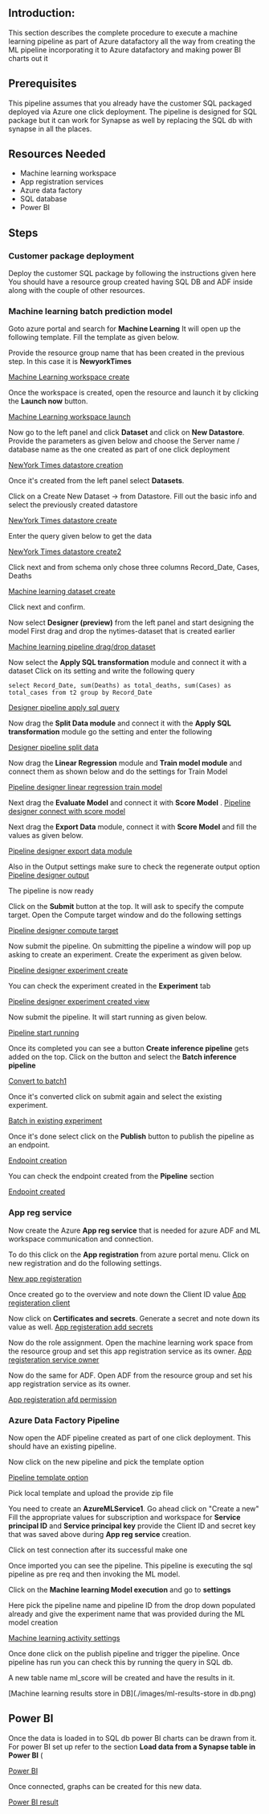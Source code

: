 ## Introduction:

This section describes the complete procedure to execute a machine learning pipeline as part of Azure datafactory all the way from creating the ML pipeline incorporating it to Azure datafactory and making power BI charts out it 

## Prerequisites

This pipeline assumes that you already have the customer SQL packaged deployed via Azure one click deployment. 
The pipeline is designed for SQL package but it can work for Synapse as well by replacing the SQL db with synapse in all the places.

## Resources Needed
  - Machine learning workspace
  - App registration services
  - Azure data factory
  - SQL database
  - Power BI

## Steps

### Customer package deployment

Deploy the customer SQL package by following the instructions given here<hyperlink to NYtimes customer package> 
You should have a resource group created having SQL DB and ADF inside along with the couple of other resources.

### Machine learning batch prediction model

Goto azure portal and search for **Machine Learning**
It will open up the following template. Fill the template as given below.

Provide the resource group name that has been created in the previous step. In this case it is **NewyorkTimes**

[Machine Learning workspace create](./images/ML-ws-create.png)

Once the workspace is created, open the resource and launch it by clicking the **Launch now** button.

[Machine Learning workspace launch](./images/ml-ws-launch.png)


Now go to the left panel and click **Dataset** and click on **New Datastore**.
Provide the parameters as given below and choose the Server name / database name as the one created as part of one click deployment

[NewYork Times datastore creation](./images/nytimes-datastore-creation.png)

Once it's created from the left panel select **Datasets**. 

Click on a Create New Dataset -> from Datastore. Fill out the basic info and select the previously created datastore

[NewYork Times datastore create](./images/nytime-dataset-create.png)

Enter the query given below to get the data

[NewYork Times datastore create2](./images/nytime-dataset-create2.png)

Click next and from schema only chose three columns Record_Date, Cases, Deaths

[Machine learning dataset create](./images/ml-dataset-create4.png)

Click next and confirm.

Now select **Designer (preview)** from the left panel and start designing the model
First drag and drop the nytimes-dataset that is created earlier 

[Machine learning pipeline drag/drop dataset](./images/designer-pipeline-drag-dataset.png)

Now select the **Apply SQL transformation** module  and connect it with a dataset
Click on its setting and write the following query

`select Record_Date, sum(Deaths) as total_deaths, sum(Cases) as total_cases from t2 group by Record_Date`

[Designer pipeline apply sql query](./images/designer-pipeline-apply-sql.png)

Now drag the **Split Data module** and connect it with the **Apply SQL transformation** module go the setting and enter the following

[Designer pipeline split data](./images/designer-pipeline-split-data.png)

Now drag the **Linear Regression** module and **Train model module** and connect them as shown below and do the settings for Train Model

[Pipeline designer linear regression train model](./images/pipeline-design-linear-reg-train-model.png)

Next drag the **Evaluate Model** and connect it with **Score Model**
. 
[Pipeline designer connect with score model](./images/pipeline-design-score-eval.png)

Next drag the **Export Data** module, connect it with **Score Model** and fill the values as given below. 

[Pipeline designer export data module](./images/pipeline-design-exportdata.png)

Also in the Output settings make sure to check the regenerate output option
[Pipeline designer output](./images/pipeline-design-exp-data-output.png)


The pipeline is now ready

Click on the **Submit** button at the top. It will ask to specify the compute target.
Open the Compute target window and do the following settings

[Pipeline designer compute target](./images/design-pipeline-ct.png)

Now submit the pipeline. On submitting the pipeline a window will pop up asking to create an experiment. Create the experiment as given below.

[Pipeline designer experiment create](./images/design-pipeline-exp-create.png)

 You can check the experiment created in the **Experiment** tab

[Pipeline designer experiment created view](./images/exp-created-view.png)

Now submit the pipeline. It will start running as given below.

[Pipeline start running](./images/design-pipeline-start-running.png)

Once its completed you can see a button **Create inference pipeline** gets added on the top.
Click on the button and select the **Batch inference pipeline**

[Convert to batch1](./images/convert-to-batch1.png)

Once it's converted click on submit again and select the existing experiment.

[Batch in existing experiment](./images/batch-in-existing-exp.png)

Once it's done select click on the **Publish** button to publish the pipeline as an endpoint.

[Endpoint creation](./images/endpoint-creation.png)

You can check the endpoint created from the **Pipeline** section

[Endpoint created](./images/ep-created-view.png)




### App reg service 

Now create the Azure **App reg service** that is needed for azure ADF and ML workspace communication and connection. 

To do this click on the **App registration** from azure portal menu.
Click on new registration and do the following settings.

[New app registeration](./images/reg-app-create.png)

Once created go to the overview and note down the Client ID value
[App registeration client](./images/app-reg-client.png)


 Now click on **Certificates and secrets**. Generate a secret and note down its value as well. 
[App registeration add secrets](./images/app-reg-add-secret.png)

Now do the role assignment.
Open the  machine learning work space from the resource group and set this app registration service as its owner.
[App registeration service owner](./images/app-re-ws-permission.png)

Now do the same for ADF. Open ADF from the resource group and set his app registration service as its owner.

[App registeration afd permission](./images/app-reg-adf-permission.png)


### Azure Data Factory Pipeline

Now open the ADF pipeline created as part of one click deployment. This should have an existing pipeline.

Now click on the new pipeline and pick the template option

[Pipeline template option](./images/pipeline-from-template.png)

Pick local template and upload the provide zip file

You need to create  an **AzureMLService1**.
Go ahead click on "Create a new" 
Fill the appropriate values for subscription and workspace for **Service principal ID** and **Service principal key** provide the Client ID and secret key that was saved above during **App reg service** creation.

Click on test connection after its successful make one

Once imported you can see the pipeline. 
This pipeline is executing the sql pipeline as pre req and then invoking the ML model.

Click on the **Machine learning Model execution** and go to **settings**


Here pick the pipeline name and pipeline ID from the drop down populated already and give the experiment name that was provided during the ML model creation

[Machine learning activity settings](./images/ml-activity-setting.png)


Once done click on the publish pipeline and trigger the pipeline.
Once pipeline has run you can check this by running the query in SQL db.

A new table name ml_score will be created and have the results in it.

[Machine learning results store in DB](./images/ml-results-store in db.png)





## Power BI 

Once the data is loaded in to SQL db power BI charts can be drawn from it.
For power BI set up refer to the section **Load data from a Synapse table in Power BI**  (

[Power BI](https://github.com/ayesha-kr/covid-one-click-deployment/tree/stage/datasets/covid-19/newyork-times/powerbi/README.md)

Once connected, graphs can be created for this new data.

[Power BI result](./images/power-bi.png)



